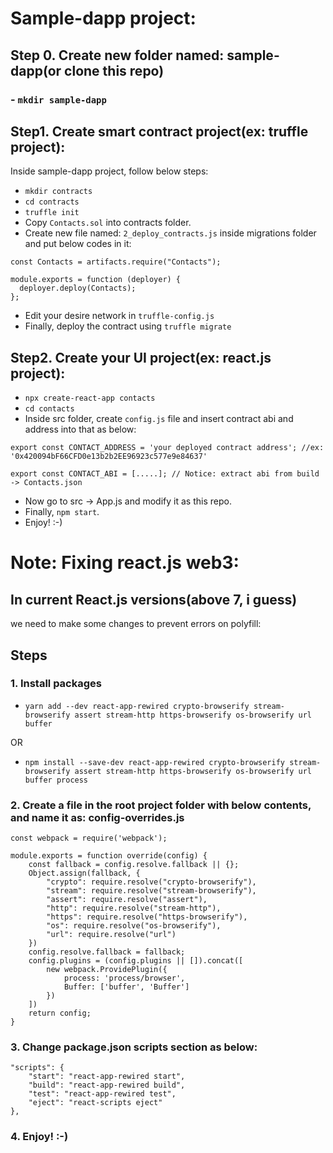 # Sample-dapp project:
## Step 0. Create new folder named: sample-dapp(or clone this repo)
### - `mkdir sample-dapp`

## Step1. Create smart contract project(ex: truffle project):
Inside sample-dapp project, follow below steps:

- `mkdir contracts`
- `cd contracts`
- `truffle init`
- Copy `Contacts.sol` into contracts folder.
- Create new file named: `2_deploy_contracts.js` inside migrations folder and put below codes in it:
```
const Contacts = artifacts.require("Contacts");

module.exports = function (deployer) {
  deployer.deploy(Contacts);
};
```

- Edit your desire network in `truffle-config.js`
- Finally, deploy the contract using `truffle migrate`

## Step2. Create your UI project(ex: react.js project):
- `npx create-react-app contacts`
- `cd contacts`
- Inside src folder, create `config.js` file and insert contract abi and address into that as below:

```
export const CONTACT_ADDRESS = 'your deployed contract address'; //ex: '0x420094bF66CFD0e13b2b2EE96923c577e9e84637'

export const CONTACT_ABI = [.....]; // Notice: extract abi from build -> Contacts.json
```

- Now go to src -> App.js and modify it as this repo.
- Finally, `npm start`.
- Enjoy! :-)



# Note: Fixing react.js web3:
## In current React.js versions(above 7, i guess)
we need to make some changes to prevent errors on polyfill:

## Steps
### 1. Install packages

- `yarn add --dev react-app-rewired crypto-browserify stream-browserify assert stream-http https-browserify os-browserify url buffer`

OR

- `npm install --save-dev react-app-rewired crypto-browserify stream-browserify assert stream-http https-browserify os-browserify url buffer process`

### 2. Create a file in the root project folder with below contents, and name it as: config-overrides.js

```
const webpack = require('webpack');

module.exports = function override(config) {
    const fallback = config.resolve.fallback || {};
    Object.assign(fallback, {
        "crypto": require.resolve("crypto-browserify"),
        "stream": require.resolve("stream-browserify"),
        "assert": require.resolve("assert"),
        "http": require.resolve("stream-http"),
        "https": require.resolve("https-browserify"),
        "os": require.resolve("os-browserify"),
        "url": require.resolve("url")
    })
    config.resolve.fallback = fallback;
    config.plugins = (config.plugins || []).concat([
        new webpack.ProvidePlugin({
            process: 'process/browser',
            Buffer: ['buffer', 'Buffer']
        })
    ])
    return config;
}
```

### 3. Change package.json scripts section as below:

```
"scripts": {
    "start": "react-app-rewired start",
    "build": "react-app-rewired build",
    "test": "react-app-rewired test",
    "eject": "react-scripts eject"
},
```

### 4. Enjoy! :-)
